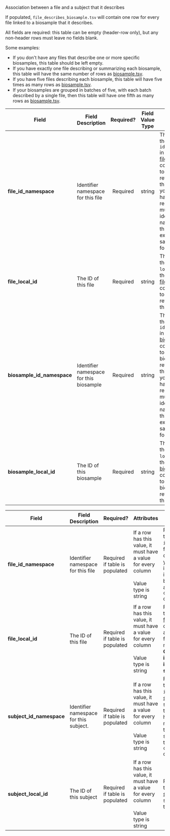 Association between a file and a subject that it describes

If populated, `file_describes_biosample.tsv` will contain one row for every file linked to a biosample that it describes.

All fields are required: this table can be empty (header-row only), but any non-header rows must leave no fields blank.

Some examples:   
- If you don't have any files that describe one or more specific biosamples, this table should be left empty.
- If you have exactly one file describing or summarizing each biosample, this table will have the same number of rows as [biosample.tsv](./TableInfo:-biosample.tsv).
- If you have five files describing each biosample, this table will have five times as many rows as [biosample.tsv](./TableInfo:-biosample.tsv).
- If your biosamples are grouped in batches of five, with each batch described by a single file, then this table will have one fifth as many rows as [biosample.tsv](./TableInfo:-biosample.tsv).


Field | Field Description | Required? | Field Value Type | Extra Info 
------|-------------------|:-----------:|:-------------:|------------
**file_id_namespace** | Identifier namespace for this file | Required | string | This will be the value of `id_namespace` in the row in [file.tsv](./TableInfo:-file.tsv) corresponding to the file referenced in this row. If your program has not registered multiple CFDE identifier namespaces, this will be exactly the same value for all rows.
**file_local_id** | The ID of this file | Required | string | This will be the value of `local_id` in the row in [file.tsv](./TableInfo:-file.tsv) corresponding to the file referenced in this row.
**biosample_id_namespace** | Identifier namespace for this biosample  | Required | string | This will be the value of `id_namespace` in the row in [biosample.tsv](./TableInfo:-biosample.tsv) corresponding to the biosample referenced in this row. If your program has not registered multiple CFDE identifier namnespaces, this will be exactly the same value for all rows.
**biosample_local_id** | The ID of this biosample | Required | string | This will be the value of `local_id` in the row in [biosample.tsv](./TableInfo:-biosample.tsv) corresponding to the biosample referenced in this row.


Field | Field Description | Required? |  Attributes | Extra Info 
------|-------------------|-----------|-------------|------------
**file_id_namespace** | Identifier namespace for this file | Required if table is populated | If a row has this value, it must have a value for every column <br /><br />Value type is string | For each row this will be the value of `id_namespace` in [file.tsv](./TableInfo:-file.tsv) for the file that describes this subject. If your program has not implemented multiple id_namespaces, this will be exactly the same for all rows and in the `collection_id_namespace` column
**file_local_id** |The ID of this file | Required if table is populated| If a row has this value, it must have a value for every column <br /><br />Value type is string |  For each row this will be the value of `local_id` in [file.tsv](./TableInfo:-file.tsv) for the file that describes this subject. If a subject has multiple files, it should have multiple *rows*. **Concatenating values in this column will invalidate your submission**
**subject_id_namespace** | Identifier namespace for this subject. |Required  if table is populated|  If a row has this value, it must have a value for every column <br /><br />Value type is string | For each row this will be the value of `id_namespace` in [subject.tsv](./TableInfo:-subject.tsv) for the subject associated with this file. If your program has not implemented multiple id_namespaces, this will be exactly the same for all rows and in the `collection_id_namespace` column
**subject_local_id** | The ID of this subject | Required if table is populated |  If a row has this value, it must have a value for every column<br /><br /> Value type is string | For each row this will be the value of `local_id` in [subject.tsv](./TableInfo:-subject.tsv) for the subject associated with this file. 